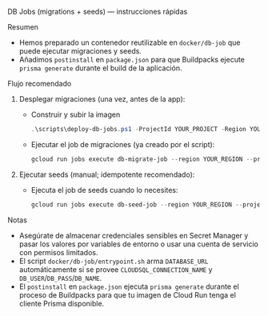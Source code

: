 DB Jobs (migrations + seeds) — instrucciones rápidas

Resumen
- Hemos preparado un contenedor reutilizable en `docker/db-job` que puede ejecutar migraciones y seeds.
- Añadimos `postinstall` en `package.json` para que Buildpacks ejecute `prisma generate` durante el build de la aplicación.

Flujo recomendado
1. Desplegar migraciones (una vez, antes de la app):
   - Construir y subir la imagen
     ```powershell
     .\scripts\deploy-db-jobs.ps1 -ProjectId YOUR_PROJECT -Region YOUR_REGION -CloudSqlInstance YOUR_INSTANCE -ImageName gcr.io/YOUR_PROJECT/plexo-db-job:latest -BuildAndPush
     ```
   - Ejecutar el job de migraciones (ya creado por el script):
     ```powershell
     gcloud run jobs execute db-migrate-job --region YOUR_REGION --project YOUR_PROJECT --task-command migrate
     ```

2. Ejecutar seeds (manual; idempotente recomendado):
   - Ejecuta el job de seeds cuando lo necesites:
     ```powershell
     gcloud run jobs execute db-seed-job --region YOUR_REGION --project YOUR_PROJECT --task-command seed
     ```

Notas
- Asegúrate de almacenar credenciales sensibles en Secret Manager y pasar los valores por variables de entorno o usar una cuenta de servicio con permisos limitados.
- El script `docker/db-job/entrypoint.sh` arma `DATABASE_URL` automáticamente si se provee `CLOUDSQL_CONNECTION_NAME` y `DB_USER`/`DB_PASS`/`DB_NAME`.
- El `postinstall` en `package.json` ejecuta `prisma generate` durante el proceso de Buildpacks para que tu imagen de Cloud Run tenga el cliente Prisma disponible.
